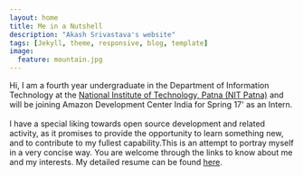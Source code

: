```yaml
---
layout: home
title: Me in a Nutshell
description: "Akash Srivastava's website"
tags: [Jekyll, theme, responsive, blog, template]
image:
  feature: mountain.jpg
---
```


Hi, I am a fourth year undergraduate in the Department of Information Technology at the <a href="http://nitp.ac.in/php/home.php" target="_blank">National Institute of Technology, Patna (NIT Patna)</a> and will be joining Amazon Development Center India for Spring 17' as an Intern. 
<br></br>
I have a special liking towards open source development and related activity, as it promises to provide the opportunity to learn something new, and to contribute to my fullest capability.This is an attempt to portray myself in a very concise way. You are welcome through the links to know about me and my interests. My detailed resume can be found <a href="https://drive.google.com/file/d/0B2jIT4ExtjujaXRfQVEwOHZPb1U/view?usp=sharing" target="_blank">here</a>.
